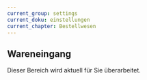 ```yaml
---
current_group: settings
current_doku: einstellungen
current_chapter: Bestellwesen
---
```


## Wareneingang

Dieser Bereich wird aktuell für Sie überarbeitet.